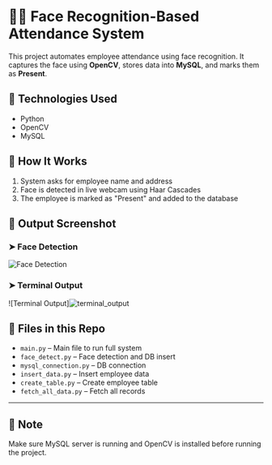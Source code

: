 # 👨‍💻 Face Recognition-Based Attendance System

This project automates employee attendance using face recognition.
It captures the face using **OpenCV**, stores data into **MySQL**, and marks them as **Present**.

## 🔧 Technologies Used
- Python
- OpenCV
- MySQL

## 🚀 How It Works
1. System asks for employee name and address
2. Face is detected in live webcam using Haar Cascades
3. The employee is marked as "Present" and added to the database

## 📸 Output Screenshot

### ➤ Face Detection
![Face Detection](![camera_detection](https://github.com/user-attachments/assets/be70d9de-d911-4c98-bb70-b0ce9684a950))

### ➤ Terminal Output
![Terminal Output]![terminal_output](https://github.com/user-attachments/assets/396c6333-ab2b-4962-b228-19b2b407ee7a)


## 📂 Files in this Repo
- `main.py` – Main file to run full system
- `face_detect.py` – Face detection and DB insert
- `mysql_connection.py` – DB connection
- `insert_data.py` – Insert employee data
- `create_table.py` – Create employee table
- `fetch_all_data.py` – Fetch all records

---

## 📌 Note
Make sure MySQL server is running and OpenCV is installed before running the project.

